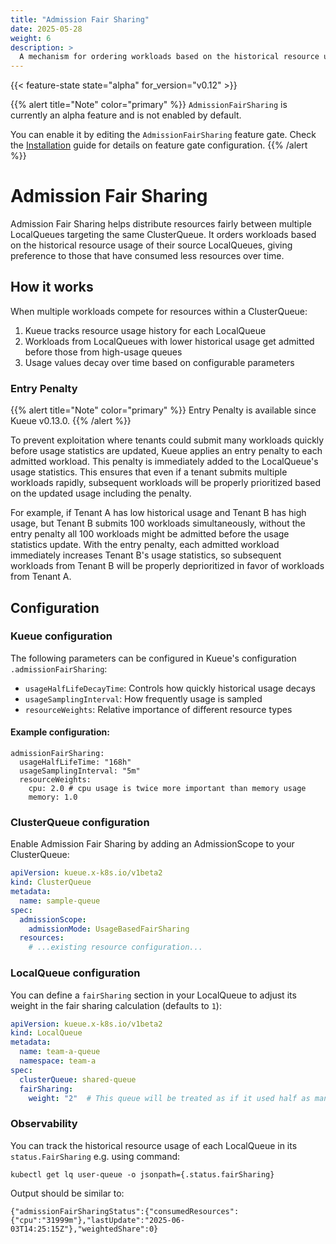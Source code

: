 ```yaml
---
title: "Admission Fair Sharing"
date: 2025-05-28
weight: 6
description: >
  A mechanism for ordering workloads based on the historical resource usage of their source LocalQueues, giving preference to those that have consumed fewer resources over time.
---
```


{{< feature-state state="alpha" for_version="v0.12" >}}

{{% alert title="Note" color="primary" %}}
`AdmissionFairSharing` is currently an alpha feature and is not enabled by default.

You can enable it by editing the `AdmissionFairSharing` feature gate. Check the [Installation](/docs/installation/#change-the-feature-gates-configuration) guide for details on feature gate configuration.
{{% /alert %}}


# Admission Fair Sharing

Admission Fair Sharing helps distribute resources fairly between multiple LocalQueues targeting the same ClusterQueue. It orders workloads based on the historical resource usage of their source LocalQueues, giving preference to those that have consumed less resources over time.

## How it works

When multiple workloads compete for resources within a ClusterQueue:

1. Kueue tracks resource usage history for each LocalQueue
2. Workloads from LocalQueues with lower historical usage get admitted before those from high-usage queues
3. Usage values decay over time based on configurable parameters

### Entry Penalty

{{% alert title="Note" color="primary" %}}
Entry Penalty is available since Kueue v0.13.0.
{{% /alert %}}

To prevent exploitation where tenants could submit many workloads quickly before usage statistics are updated, Kueue applies an entry penalty to each admitted workload. This penalty is immediately added to the LocalQueue's usage statistics. This ensures that even if a tenant submits multiple workloads rapidly, subsequent workloads will be properly prioritized based on the updated usage including the penalty.

For example, if Tenant A has low historical usage and Tenant B has high usage, but Tenant B submits 100 workloads simultaneously, without the entry penalty all 100 workloads might be admitted before the usage statistics update. With the entry penalty, each admitted workload immediately increases Tenant B's usage statistics, so subsequent workloads from Tenant B will be properly deprioritized in favor of workloads from Tenant A.

## Configuration

### Kueue configuration

The following parameters can be configured in Kueue's configuration `.admissionFairSharing`:

- `usageHalfLifeDecayTime`: Controls how quickly historical usage decays
- `usageSamplingInterval`: How frequently usage is sampled
- `resourceWeights`: Relative importance of different resource types

#### Example configuration:

```
admissionFairSharing:
  usageHalfLifeTime: "168h"
  usageSamplingInterval: "5m"
  resourceWeights:
    cpu: 2.0 # cpu usage is twice more important than memory usage
    memory: 1.0
```

### ClusterQueue configuration

Enable Admission Fair Sharing by adding an AdmissionScope to your ClusterQueue:

```yaml
apiVersion: kueue.x-k8s.io/v1beta2
kind: ClusterQueue
metadata:
  name: sample-queue
spec:
  admissionScope:
    admissionMode: UsageBasedFairSharing
  resources:
    # ...existing resource configuration...
```

### LocalQueue configuration

You can define a `fairSharing` section in your LocalQueue to adjust its weight in the fair sharing calculation (defaults to `1`):

```yaml
apiVersion: kueue.x-k8s.io/v1beta2
kind: LocalQueue
metadata:
  name: team-a-queue
  namespace: team-a
spec:
  clusterQueue: shared-queue
  fairSharing:
    weight: "2"  # This queue will be treated as if it used half as many resources
```

### Observability

You can track the historical resource usage of each LocalQueue in its `status.FairSharing` e.g. using command:
```
kubectl get lq user-queue -o jsonpath={.status.fairSharing}
```

Output should be similar to:

```
{"admissionFairSharingStatus":{"consumedResources":{"cpu":"31999m"},"lastUpdate":"2025-06-03T14:25:15Z"},"weightedShare":0}
```